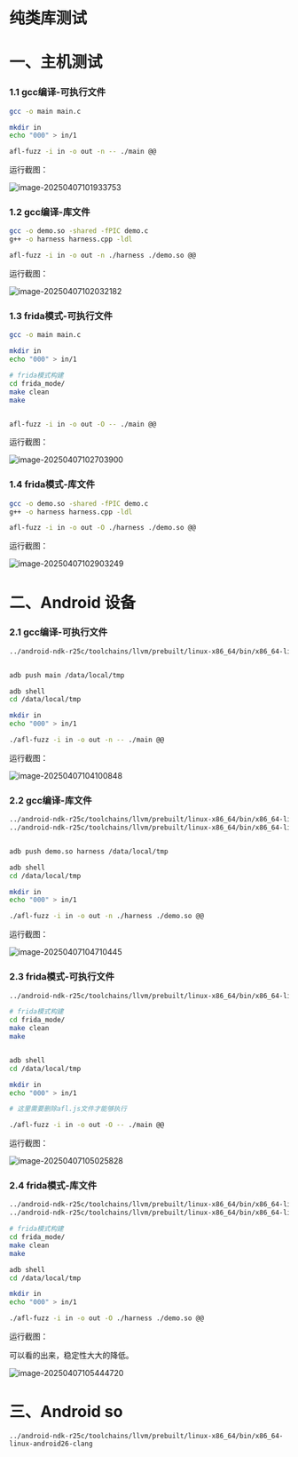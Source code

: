 # 纯类库测试

# 一、主机测试

### 1.1 gcc编译-可执行文件

```bash
gcc -o main main.c

mkdir in
echo "000" > in/1

afl-fuzz -i in -o out -n -- ./main @@

```

运行截图：

![image-20250407101933753](readme.assets/image-20250407101933753.png)



### 1.2 gcc编译-库文件

```bash
gcc -o demo.so -shared -fPIC demo.c
g++ -o harness harness.cpp -ldl

afl-fuzz -i in -o out -n ./harness ./demo.so @@
```

运行截图：

![image-20250407102032182](readme.assets/image-20250407102032182.png)



### 1.3 frida模式-可执行文件

```bash
gcc -o main main.c

mkdir in
echo "000" > in/1

# frida模式构建
cd frida_mode/
make clean
make


afl-fuzz -i in -o out -O -- ./main @@

```

运行截图：

![image-20250407102703900](readme.assets/image-20250407102703900.png)



### 1.4 frida模式-库文件

```bash
gcc -o demo.so -shared -fPIC demo.c
g++ -o harness harness.cpp -ldl

afl-fuzz -i in -o out -O ./harness ./demo.so @@
```

运行截图：

![image-20250407102903249](readme.assets/image-20250407102903249.png)





# 二、Android 设备

### 2.1 gcc编译-可执行文件

```bash
../android-ndk-r25c/toolchains/llvm/prebuilt/linux-x86_64/bin/x86_64-linux-android26-clang -o main main.c


adb push main /data/local/tmp

adb shell
cd /data/local/tmp

mkdir in
echo "000" > in/1

./afl-fuzz -i in -o out -n -- ./main @@
```



运行截图：

![image-20250407104100848](readme.assets/image-20250407104100848.png)



### 2.2 gcc编译-库文件

```bash
../android-ndk-r25c/toolchains/llvm/prebuilt/linux-x86_64/bin/x86_64-linux-android26-clang -o demo.so -shared -fPIC demo.c
../android-ndk-r25c/toolchains/llvm/prebuilt/linux-x86_64/bin/x86_64-linux-android26-clang -o harness harness.cpp -ldl


adb push demo.so harness /data/local/tmp

adb shell
cd /data/local/tmp

mkdir in
echo "000" > in/1

./afl-fuzz -i in -o out -n ./harness ./demo.so @@
```

运行截图：

![image-20250407104710445](readme.assets/image-20250407104710445.png)



### 2.3 frida模式-可执行文件

```bash
../android-ndk-r25c/toolchains/llvm/prebuilt/linux-x86_64/bin/x86_64-linux-android26-clang -o main main.c

# frida模式构建
cd frida_mode/
make clean
make


adb shell
cd /data/local/tmp

mkdir in
echo "000" > in/1

# 这里需要删除afl.js文件才能够执行

./afl-fuzz -i in -o out -O -- ./main @@
```

运行截图：

![image-20250407105025828](readme.assets/image-20250407105025828.png)



### 2.4 frida模式-库文件

```bash
../android-ndk-r25c/toolchains/llvm/prebuilt/linux-x86_64/bin/x86_64-linux-android26-clang -o demo.so -shared -fPIC demo.c
../android-ndk-r25c/toolchains/llvm/prebuilt/linux-x86_64/bin/x86_64-linux-android26-clang -o harness harness.cpp -ldl

# frida模式构建
cd frida_mode/
make clean
make

adb shell
cd /data/local/tmp

mkdir in
echo "000" > in/1

./afl-fuzz -i in -o out -O ./harness ./demo.so @@
```

运行截图：

可以看的出来，稳定性大大的降低。

![image-20250407105444720](readme.assets/image-20250407105444720.png)



# 三、Android so

```
../android-ndk-r25c/toolchains/llvm/prebuilt/linux-x86_64/bin/x86_64-linux-android26-clang 
```

